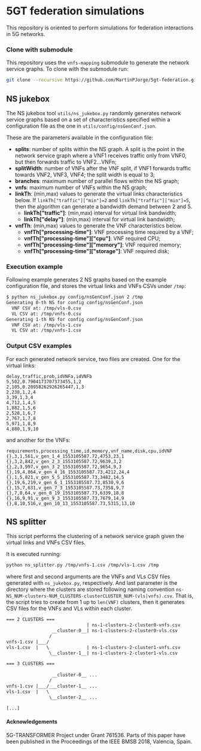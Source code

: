 # 5GT federation simulations
This repository is oriented to perform simulations for federation
interactions in 5G networks.

### Clone with submodule
This repository uses the `vnfs-mapping` submodule to generate the network
service graphs. To clone with the submodule run:
```bash
git clone --recursive https://github.com/MartinPJorge/5gt-federation.git
```

## NS jukebox
The NS jukebox tool `utils/ns_jukebox.py` randomly generates network service
graphs based on a set of characteristics specified within a configuration file
as the one in `utils/config/nsGenConf.json`.

These are the parameters available in the configuration file:
 * **splits**: number of splits within the NS graph. A split is the point in
   the network service graph where a VNF1 receives traffic only from VNF0, but
   then forwards traffic to VNF2...VNFn;
 * **splitWidth**: number of VNFs after the VNF split, if VNF1 forwards traffic
   towards VNF2, VNF3, VNF4; the split width is equal to 3;
 * **branches**: maximum number of parallel flows within the NS graph;
 * **vnfs**: maximum number of VNFs within the NS graph;
 * **linkTh**: (min,max) values to generate the virtual links characteristics
   below. If `linkTh["traffic"]["min"]=2` and `linkTh["traffic"]["min"]=5`,
   then the algorithm can generate a bandwidth demand between 2 and 5.
   * **linkTh["traffic"]**: (min,max) interval for virtual link bandwidth;
   * **linkTh["delay"]**: (min,max) interval for virtual link bandwidth;
 * **vnfTh**: (min,max) values to generate the VNF characteristics below.
   * **vnfTh["processing-time"]**: VNF processing time required by a VNF;
   * **vnfTh["processing-time"]["cpu"]**: VNF required CPU;
   * **vnfTh["processing-time"]["memory"]**: VNF required memory;
   * **vnfTh["processing-time"]["storage"]**: VNF required disk;

### Execution example
Following example generates 2 NS graphs based on the example configuration
file, and stores the virtual links and VNFs CSVs under `/tmp`:
```bash
$ python ns_jukebox.py config/nsGenConf.json 2 /tmp
Generating 0-th NS for config config/nsGenConf.json
  VNF CSV at: /tmp/vls-0.csv
  VL CSV at: /tmp/vnfs-0.csv
Generating 1-th NS for config config/nsGenConf.json
  VNF CSV at: /tmp/vls-1.csv
  VL CSV at: /tmp/vnfs-1.csv
```

### Output CSV examples
For each generated network service, two files are created. One for the virtual
links:
```csv
delay,traffic,prob,idVNFa,idVNFb
5,502,0.7904173707373455,1,2
2,105,0.20958262926265447,1,3
2,238,1,2,4
3,39,1,3,4
4,712,1,4,5
1,882,1,5,6
2,528,1,6,7
2,767,1,7,8
5,971,1,8,9
4,880,1,9,10
```
and another for the VNFs:
```csv
requirements,processing_time,id,memory,vnf_name,disk,cpu,idVNF
{},3,1,561,v_gen_1_4_1553105587.72,4753,23,1
{},3,2,842,v_gen_2_3_1553105587.72,9639,3,2
{},2,3,997,v_gen_3_2_1553105587.72,9654,9,3
{},19,4,864,v_gen_4_16_1553105587.73,4212,24,4
{},1,5,821,v_gen_5_5_1553105587.73,3482,14,5
{},19,6,219,v_gen_6_1_1553105587.73,8530,9,6
{},15,7,631,v_gen_7_3_1553105587.73,7358,9,7
{},7,8,64,v_gen_8_19_1553105587.73,6339,18,8
{},16,9,91,v_gen_9_3_1553105587.73,7679,14,9
{},8,10,516,v_gen_10_13_1553105587.73,5315,13,10
```


## NS splitter
This script performs the clustering of a network service graph given the
virtual links and VNFs CSV files.

It is executed running:
```bash
python ns_splitter.py /tmp/vnfs-1.csv /tmp/vls-1.csv /tmp
```
where first and second arguments are the VNFs and VLs CSV files generated with
`ns_jukebox.py`, respectively.
And last parameter is the directory where the clusters are stored following
naming convention
`ns-NS_NUM-clusters-NUM_CLUSTERS-clusterCLUSTER_NUM-(vls|vnfs).csv`.
That is, the script tries to create from 1 up to `len(VNF)` clusters, then it
generates CSV files for the VNFs and VLs within each cluster.
```txt
=== 2 CLUSTERS ===
                              | ns-1-clusters-2-cluster0-vnfs.csv
                 __cluster-0__| ns-1-clusters-2-cluster0-vls.csv
                /
vnfs-1.csv |___/
vls-1.csv  |   \              | ns-1-clusters-2-cluster1-vnfs.csv
                \__cluster-1__| ns-1-clusters-2-cluster1-vls.csv

=== 3 CLUSTERS ===
                            
                 __cluster-0__ ...
                /
vnfs-1.csv |___/___cluster-1__ ...
vls-1.csv  |   \            
                \__cluster-2__ ...

[...]

```


#### Acknowledgements
5G-TRANSFORMER Project under Grant 761536. Parts of this paper have
been published in the Proceedings of the IEEE BMSB 2018, Valencia, Spain.
